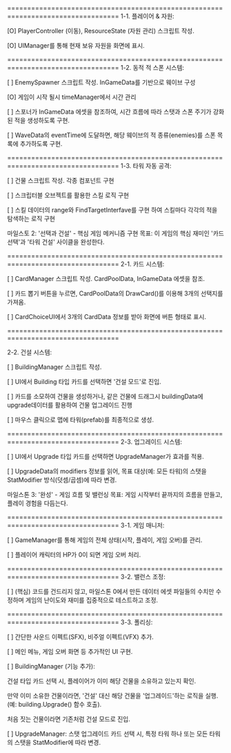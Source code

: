 ==================================================================================
1-1. 플레이어 & 자원:

[O] PlayerController (이동), ResourceState (자원 관리) 스크립트 작성.

[O] UIManager를 통해 현재 보유 자원을 화면에 표시.


==================================================================================
1-2. 동적 적 스폰 시스템:

[ ] EnemySpawner 스크립트 작성. InGameData를 기반으로 웨이브 구성

[O] 게임이 시작 될시 timeManager에서 시간 관리

[ ] 스포너가 InGameData 에셋을 참조하여, 시간 흐름에 따라 스탯과 스폰 주기가 강화된 적을 생성하도록 구현.

[ ] WaveData의 eventTime에 도달하면, 해당 웨이브의 적 종류(enemies)를 스폰 목록에 추가하도록 구현.


==================================================================================
1-3. 타워 자동 공격:

[ ] 건물 스크립트 작성. 각종 컴포넌트 구현

[ ] 스크립터블 오브젝트를 활용한 스킬 로직 구현

[ ] 스킬 데이터의 range와 FindTargetInterfave를 구현 하여 스킬마다 각각의 적을 탐색하는 로직 구현

마일스토 2: '선택과 건설' - 핵심 게임 메커니즘 구현
목표: 이 게임의 핵심 재미인 '카드 선택'과 '타워 건설' 사이클을 완성한다.


==================================================================================
2-1. 카드 시스템:

[ ] CardManager 스크립트 작성. CardPoolData, InGameData 에셋을 참조.

[ ] 카드 뽑기 버튼을 누르면, CardPoolData의 DrawCard()를 이용해 3개의 선택지를 가져옴.

[ ] CardChoiceUI에서 3개의 CardData 정보를 받아 화면에 버튼 형태로 표시.

==================================================================================

2-2. 건설 시스템:

[ ] BuildingManager 스크립트 작성.

[ ] UI에서 Building 타입 카드를 선택하면 '건설 모드'로 진입.

[ ] 카드를 소모하여 건물을 생성하거나, 같은 건물에 드래그시 buildingData에 upgrade데이터를 활용하여 건물 업그레이드 진행

[ ] 마우스 클릭으로 맵에 타워(prefab)를 최종적으로 생성.


==================================================================================
2-3. 업그레이드 시스템:

[ ] UI에서 Upgrade 타입 카드를 선택하면 UpgradeManager가 효과를 적용.

[ ] UpgradeData의 modifiers 정보를 읽어, 목표 대상(예: 모든 타워)의 스탯을 StatModifier 방식(덧셈/곱셈)에 따라 변경.


마일스톤 3: '완성' - 게임 흐름 및 밸런싱
목표: 게임 시작부터 끝까지의 흐름을 만들고, 플레이 경험을 다듬는다.


==================================================================================
3-1. 게임 매니저:

[ ] GameManager를 통해 게임의 전체 상태(시작, 플레이, 게임 오버)를 관리.

[ ] 플레이어 캐릭터의 HP가 0이 되면 게임 오버 처리.

==================================================================================
3-2. 밸런스 조정:

[ ] (핵심) 코드를 건드리지 않고, 마일스톤 0에서 만든 데이터 에셋 파일들의 수치만 수정하며 게임의 난이도와 재미를 집중적으로 테스트하고 조정.

==================================================================================
3-3. 폴리싱:

[ ] 간단한 사운드 이펙트(SFX), 비주얼 이펙트(VFX) 추가.

[ ] 메인 메뉴, 게임 오버 화면 등 추가적인 UI 구현.




[ ] BuildingManager (기능 추가):

건설 타입 카드 선택 시, 플레이어가 이미 해당 건물을 소유하고 있는지 확인.

만약 이미 소유한 건물이라면, '건설' 대신 해당 건물을 '업그레이드'하는 로직을 실행. (예: building.Upgrade() 함수 호출).

처음 짓는 건물이라면 기존처럼 건설 모드로 진입.

[ ] UpgradeManager: 스탯 업그레이드 카드 선택 시, 특정 타워 하나 또는 모든 타워의 스탯을 StatModifier에 따라 변경.